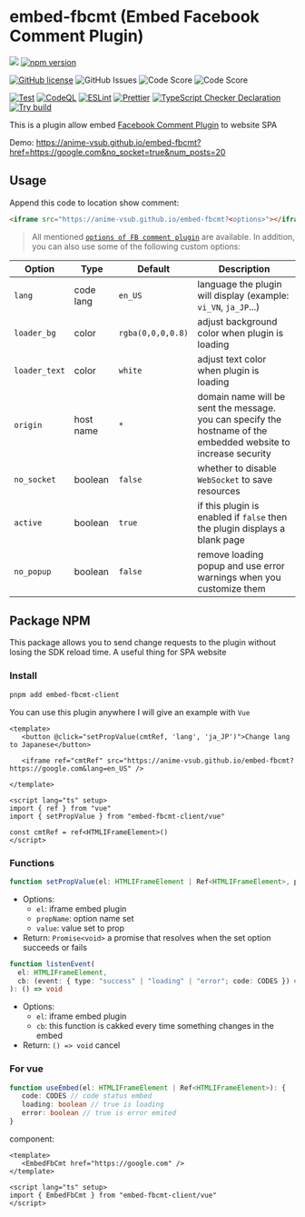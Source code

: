 # embed-fbcmt (Embed Facebook Comment Plugin)

![](https://vercelbadge.vercel.app/api/anime-vsub/embed-fbcmt)
[![npm version](https://badge.fury.io/js/embed-fbcmt-client.svg)](https://badge.fury.io/js/embed-fbcmt-client)

[![GitHub license](https://img.shields.io/github/license/anime-vsub/embed-fbcmt)](https://github.com/anime-vsub/embed-fbcmt/blob/main/LICENSE) <img alt="GitHub Issues" src="https://img.shields.io/github/issues/anime-vsub/embed-fbcmt" /> <img alt="Code Score" src="https://api.codiga.io/project/35013/score/svg" /> <img alt="Code Score" src="https://api.codiga.io/project/35013/status/svg" />

[![Test](https://github.com/anime-vsub/embed-fbcmt/actions/workflows/test.yml/badge.svg)](https://github.com/anime-vsub/embed-fbcmt/actions/workflows/test.yml)
[![CodeQL](https://github.com/anime-vsub/embed-fbcmt/actions/workflows/codeql.yml/badge.svg)](https://github.com/anime-vsub/embed-fbcmt/actions/workflows/codeql.yml) [![ESLint](https://github.com/anime-vsub/embed-fbcmt/actions/workflows/eslint.yml/badge.svg)](https://github.com/anime-vsub/embed-fbcmt/actions/workflows/eslint.yml) [![Prettier](https://github.com/anime-vsub/embed-fbcmt/actions/workflows/prettier.yml/badge.svg)](https://github.com/anime-vsub/embed-fbcmt/actions/workflows/prettier.yml)
[![TypeScript Checker Declaration](https://github.com/anime-vsub/embed-fbcmt/actions/workflows/typing.yml/badge.svg)](https://github.com/anime-vsub/embed-fbcmt/actions/workflows/typing.yml)
[![Try build](https://github.com/anime-vsub/embed-fbcmt/actions/workflows/try-build.yml/badge.svg)](https://github.com/anime-vsub/embed-fbcmt/actions/workflows/try-build.yml)

This is a plugin allow embed [Facebook Comment Plugin](https://developers.facebook.com/docs/plugins/comments/) to website SPA

Demo: https://anime-vsub.github.io/embed-fbcmt?href=https://google.com&no_socket=true&num_posts=20

## Usage
Append this code to location show comment:
```html
<iframe src="https://anime-vsub.github.io/embed-fbcmt?<options>"></iframe>
```
> All mentioned [`options of FB comment plugin`](https://developers.facebook.com/docs/plugins/comments/) are available.
In addition, you can also use some of the following custom options:

| Option | Type | Default | Description |
| ------ | ---- | ------- | ----------- |
| `lang` | code lang | `en_US` | language the plugin will display (example: `vi_VN`, `ja_JP`...) |
| `loader_bg` | color | `rgba(0,0,0,0.8)` | adjust background color when plugin is loading |
| `loader_text` | color | `white` | adjust text color when plugin is loading |
| `origin` | host name | `*` | domain name will be sent the message. you can specify the hostname of the embedded website to increase security |
| `no_socket` | boolean | `false` | whether to disable `WebSocket` to save resources |
| `active` | boolean | `true` | if this plugin is enabled if `false` then the plugin displays a blank page |
| `no_popup` | boolean | `false` | remove loading popup and use error warnings when you customize them |

## Package NPM
This package allows you to send change requests to the plugin without losing the SDK reload time. A useful thing for SPA website
### Install
```bash
pnpm add embed-fbcmt-client
```

You can use this plugin anywhere I will give an example with `Vue`
```vue
<template>
   <button @click="setPropValue(cmtRef, 'lang', 'ja_JP')">Change lang to Japanese</button>

   <iframe ref="cmtRef" src="https://anime-vsub.github.io/embed-fbcmt?https://google.com&lang=en_US" />

</template>

<script lang="ts" setup>
import { ref } from "vue"
import { setPropValue } from "embed-fbcmt-client/vue"

const cmtRef = ref<HTMLIFrameElement>()
</script>
```
### Functions
```ts
function setPropValue(el: HTMLIFrameElement | Ref<HTMLIFrameElement>, propName: string, value: string): Promise<void>
```
- Options:
   - `el`: iframe embed plugin
   - `propName`: option name set
   - `value`: value set to prop
- Return: `Promise<void>` a promise that resolves when the set option succeeds or fails

```ts
function listenEvent(
  el: HTMLIFrameElement,
  cb: (event: { type: "success" | "loading" | "error"; code: CODES }) => void
): () => void
```
- Options:
   - `el`: iframe embed plugin
   - `cb`: this function is cakked every time something changes in the embed
- Return: `() => void` cancel


### For vue
```ts
function useEmbed(el: HTMLIFrameElement | Ref<HTMLIFrameElement>): {
   code: CODES // code status embed
   loading: boolean // true is loading
   error: boolean // true is error emited
}
```
component:
```vue
<template>
   <EmbedFbCmt href="https://google.com" />
</template>

<script lang="ts" setup>
import { EmbedFbCmt } from "embed-fbcmt-client/vue"
</script>
```
